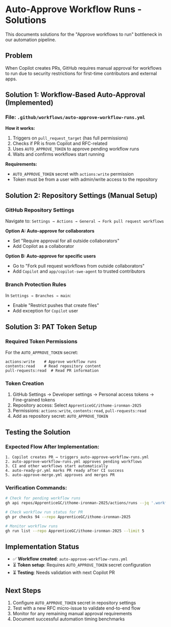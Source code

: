 # Auto-Approve Workflow Runs - Solutions

This documents solutions for the "Approve workflows to run" bottleneck in our automation pipeline.

## Problem
When Copilot creates PRs, GitHub requires manual approval for workflows to run due to security restrictions for first-time contributors and external apps.

## Solution 1: Workflow-Based Auto-Approval (Implemented)

### File: `.github/workflows/auto-approve-workflow-runs.yml`

**How it works:**
1. Triggers on `pull_request_target` (has full permissions)
2. Checks if PR is from Copilot and RFC-related
3. Uses `AUTO_APPROVE_TOKEN` to approve pending workflow runs
4. Waits and confirms workflows start running

**Requirements:**
- `AUTO_APPROVE_TOKEN` secret with `actions:write` permission
- Token must be from a user with admin/write access to the repository

## Solution 2: Repository Settings (Manual Setup)

### GitHub Repository Settings
Navigate to: `Settings → Actions → General → Fork pull request workflows`

**Option A: Auto-approve for collaborators**
- Set "Require approval for all outside collaborators"
- Add Copilot as a collaborator

**Option B: Auto-approve for specific users**
- Go to "Fork pull request workflows from outside collaborators"
- Add `Copilot` and `app/copilot-swe-agent` to trusted contributors

### Branch Protection Rules
In `Settings → Branches → main`:
- Enable "Restrict pushes that create files"
- Add exception for `Copilot` user

## Solution 3: PAT Token Setup

### Required Token Permissions
For the `AUTO_APPROVE_TOKEN` secret:
```
actions:write    # Approve workflow runs
contents:read    # Read repository content
pull-requests:read  # Read PR information
```

### Token Creation
1. GitHub Settings → Developer settings → Personal access tokens → Fine-grained tokens
2. Repository access: Select `ApprenticeGC/ithome-ironman-2025`
3. Permissions: `actions:write`, `contents:read`, `pull-requests:read`
4. Add as repository secret: `AUTO_APPROVE_TOKEN`

## Testing the Solution

### Expected Flow After Implementation:
```
1. Copilot creates PR → triggers auto-approve-workflow-runs.yml
2. auto-approve-workflow-runs.yml approves pending workflows
3. CI and other workflows start automatically
4. auto-ready-pr.yml marks PR ready after CI success
5. auto-approve-merge.yml approves and merges PR
```

### Verification Commands:
```bash
# Check for pending workflow runs
gh api repos/ApprenticeGC/ithome-ironman-2025/actions/runs --jq '.workflow_runs[] | select(.status == "action_required")'

# Check workflow run status for PR
gh pr checks 94 --repo ApprenticeGC/ithome-ironman-2025

# Monitor workflow runs
gh run list --repo ApprenticeGC/ithome-ironman-2025 --limit 5
```

## Implementation Status

- ✅ **Workflow created**: `auto-approve-workflow-runs.yml`
- ⏳ **Token setup**: Requires `AUTO_APPROVE_TOKEN` secret configuration
- ⏳ **Testing**: Needs validation with next Copilot PR

## Next Steps

1. Configure `AUTO_APPROVE_TOKEN` secret in repository settings
2. Test with a new RFC micro-issue to validate end-to-end flow
3. Monitor for any remaining manual approval requirements
4. Document successful automation timing benchmarks
